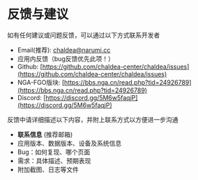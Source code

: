 # 反馈与建议

如有任何建议或问题反馈，可以通过以下方式联系开发者

* Email(推荐): [chaldea@narumi.cc](mailto:chaldea.narumi.cc)
* 应用内反馈（bug反馈优先此项！）
* Github: [https://github.com/chaldea-center/chaldea/issues](https://github.com/chaldea-center/chaldea/issues)
* NGA-FGO版块: [https://bbs.nga.cn/read.php?tid=24926789](https://bbs.nga.cn/read.php?tid=24926789)
* Discord: [https://discord.gg/5M6w5faqjP](https://discord.gg/5M6w5faqjP)
<!-- * QQ频道: [QQ频道/群](https://jq.qq.com/?_wv=1027&k=kvHMMxGn) -->


反馈中请详细描述以下内容，并附上联系方式以方便进一步沟通

* **联系信息** (推荐邮箱)
* 应用版本、数据版本、设备及系统信息
* Bug：如何复现、哪个页面
* 需求：具体描述、预期表现
* 附加截图、日志等文件
